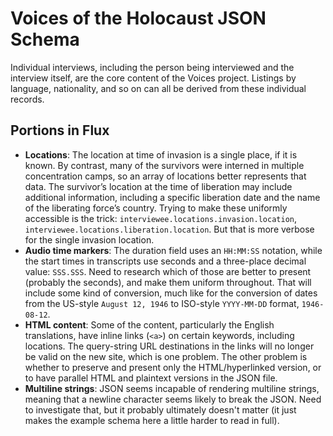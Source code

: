 # Voices of the Holocaust JSON Schema

Individual interviews, including the person being interviewed and the interview itself, are the core
content of the Voices project. Listings by language, nationality, and so on can all be derived from
these individual records.

## Portions in Flux

* **Locations**: The location at time of invasion is a single place, if it is known. By contrast,
  many of the survivors were interned in multiple concentration camps, so an array of locations
  better represents that data. The survivor’s location at the time of liberation may include
  additional information, including a specific liberation date and the name of the liberating
  force’s country. Trying to make these uniformly accessible is the trick:
  `interviewee.locations.invasion.location`, `interviewee.locations.liberation.location`. But that
  is more verbose for the single invasion location.
* **Audio time markers**: The duration field uses an `HH:MM:SS` notation, while the start times in
  transcripts use seconds and a three-place decimal value: `SSS.SSS`. Need to research which of
  those are better to present (probably the seconds), and make them uniform throughout. That will
  include some kind of conversion, much like for the conversion of dates from the US-style
  `August 12, 1946` to ISO-style `YYYY-MM-DD` format, `1946-08-12`.
* **HTML content**: Some of the content, particularly the English translations, have inline links
  (`<a>`) on certain keywords, including locations. The query-string URL destinations in the links
  will no longer be valid on the new site, which is one problem. The other problem is whether to
  preserve and present only the HTML/hyperlinked version, or to have parallel HTML and plaintext
  versions in the JSON file.
* **Multiline strings**: JSON seems incapable of rendering multiline strings, meaning that a newline
  character seems likely to break the JSON. Need to investigate that, but it probably ultimately
  doesn't matter (it just makes the example schema here a little harder to read in full).
